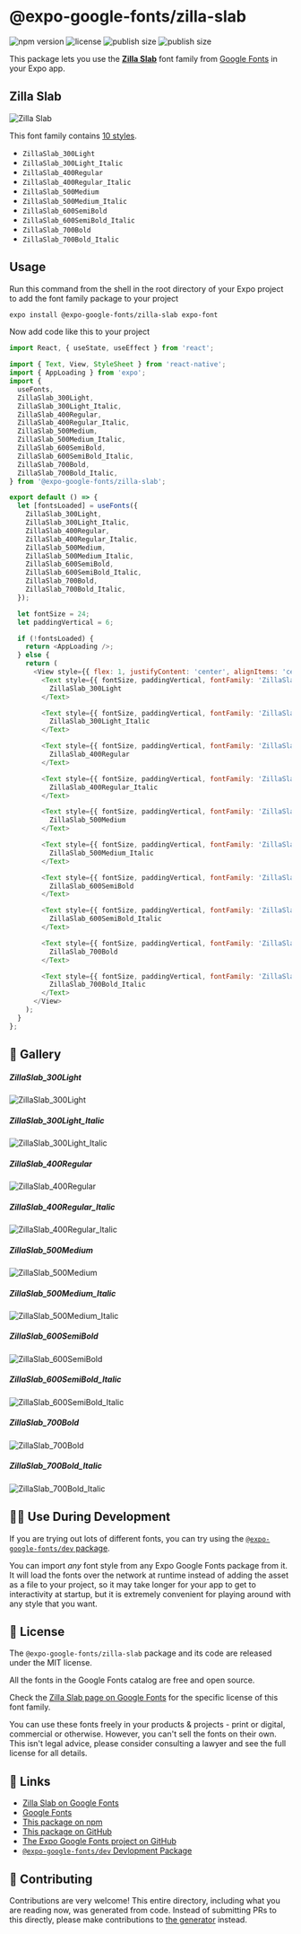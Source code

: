 # @expo-google-fonts/zilla-slab

![npm version](https://flat.badgen.net/npm/v/@expo-google-fonts/zilla-slab)
![license](https://flat.badgen.net/github/license/expo/google-fonts)
![publish size](https://flat.badgen.net/packagephobia/install/@expo-google-fonts/zilla-slab)
![publish size](https://flat.badgen.net/packagephobia/publish/@expo-google-fonts/zilla-slab)

This package lets you use the [**Zilla Slab**](https://fonts.google.com/specimen/Zilla+Slab) font family from [Google Fonts](https://fonts.google.com/) in your Expo app.

## Zilla Slab

![Zilla Slab](./font-family.png)

This font family contains [10 styles](#-gallery).

- `ZillaSlab_300Light`
- `ZillaSlab_300Light_Italic`
- `ZillaSlab_400Regular`
- `ZillaSlab_400Regular_Italic`
- `ZillaSlab_500Medium`
- `ZillaSlab_500Medium_Italic`
- `ZillaSlab_600SemiBold`
- `ZillaSlab_600SemiBold_Italic`
- `ZillaSlab_700Bold`
- `ZillaSlab_700Bold_Italic`

## Usage

Run this command from the shell in the root directory of your Expo project to add the font family package to your project
```sh
expo install @expo-google-fonts/zilla-slab expo-font
```

Now add code like this to your project
```js
import React, { useState, useEffect } from 'react';

import { Text, View, StyleSheet } from 'react-native';
import { AppLoading } from 'expo';
import {
  useFonts,
  ZillaSlab_300Light,
  ZillaSlab_300Light_Italic,
  ZillaSlab_400Regular,
  ZillaSlab_400Regular_Italic,
  ZillaSlab_500Medium,
  ZillaSlab_500Medium_Italic,
  ZillaSlab_600SemiBold,
  ZillaSlab_600SemiBold_Italic,
  ZillaSlab_700Bold,
  ZillaSlab_700Bold_Italic,
} from '@expo-google-fonts/zilla-slab';

export default () => {
  let [fontsLoaded] = useFonts({
    ZillaSlab_300Light,
    ZillaSlab_300Light_Italic,
    ZillaSlab_400Regular,
    ZillaSlab_400Regular_Italic,
    ZillaSlab_500Medium,
    ZillaSlab_500Medium_Italic,
    ZillaSlab_600SemiBold,
    ZillaSlab_600SemiBold_Italic,
    ZillaSlab_700Bold,
    ZillaSlab_700Bold_Italic,
  });

  let fontSize = 24;
  let paddingVertical = 6;

  if (!fontsLoaded) {
    return <AppLoading />;
  } else {
    return (
      <View style={{ flex: 1, justifyContent: 'center', alignItems: 'center' }}>
        <Text style={{ fontSize, paddingVertical, fontFamily: 'ZillaSlab_300Light' }}>
          ZillaSlab_300Light
        </Text>

        <Text style={{ fontSize, paddingVertical, fontFamily: 'ZillaSlab_300Light_Italic' }}>
          ZillaSlab_300Light_Italic
        </Text>

        <Text style={{ fontSize, paddingVertical, fontFamily: 'ZillaSlab_400Regular' }}>
          ZillaSlab_400Regular
        </Text>

        <Text style={{ fontSize, paddingVertical, fontFamily: 'ZillaSlab_400Regular_Italic' }}>
          ZillaSlab_400Regular_Italic
        </Text>

        <Text style={{ fontSize, paddingVertical, fontFamily: 'ZillaSlab_500Medium' }}>
          ZillaSlab_500Medium
        </Text>

        <Text style={{ fontSize, paddingVertical, fontFamily: 'ZillaSlab_500Medium_Italic' }}>
          ZillaSlab_500Medium_Italic
        </Text>

        <Text style={{ fontSize, paddingVertical, fontFamily: 'ZillaSlab_600SemiBold' }}>
          ZillaSlab_600SemiBold
        </Text>

        <Text style={{ fontSize, paddingVertical, fontFamily: 'ZillaSlab_600SemiBold_Italic' }}>
          ZillaSlab_600SemiBold_Italic
        </Text>

        <Text style={{ fontSize, paddingVertical, fontFamily: 'ZillaSlab_700Bold' }}>
          ZillaSlab_700Bold
        </Text>

        <Text style={{ fontSize, paddingVertical, fontFamily: 'ZillaSlab_700Bold_Italic' }}>
          ZillaSlab_700Bold_Italic
        </Text>
      </View>
    );
  }
};

```

## 🔡 Gallery

##### ZillaSlab_300Light
![ZillaSlab_300Light](./ZillaSlab_300Light.ttf.png)

##### ZillaSlab_300Light_Italic
![ZillaSlab_300Light_Italic](./ZillaSlab_300Light_Italic.ttf.png)

##### ZillaSlab_400Regular
![ZillaSlab_400Regular](./ZillaSlab_400Regular.ttf.png)

##### ZillaSlab_400Regular_Italic
![ZillaSlab_400Regular_Italic](./ZillaSlab_400Regular_Italic.ttf.png)

##### ZillaSlab_500Medium
![ZillaSlab_500Medium](./ZillaSlab_500Medium.ttf.png)

##### ZillaSlab_500Medium_Italic
![ZillaSlab_500Medium_Italic](./ZillaSlab_500Medium_Italic.ttf.png)

##### ZillaSlab_600SemiBold
![ZillaSlab_600SemiBold](./ZillaSlab_600SemiBold.ttf.png)

##### ZillaSlab_600SemiBold_Italic
![ZillaSlab_600SemiBold_Italic](./ZillaSlab_600SemiBold_Italic.ttf.png)

##### ZillaSlab_700Bold
![ZillaSlab_700Bold](./ZillaSlab_700Bold.ttf.png)

##### ZillaSlab_700Bold_Italic
![ZillaSlab_700Bold_Italic](./ZillaSlab_700Bold_Italic.ttf.png)


## 👩‍💻 Use During Development

If you are trying out lots of different fonts, you can try using the [`@expo-google-fonts/dev` package](https://github.com/expo/google-fonts/tree/master/font-packages/dev#readme).

You can import *any* font style from any Expo Google Fonts package from it. It will load the fonts
over the network at runtime instead of adding the asset as a file to your project, so it may take longer
for your app to get to interactivity at startup, but it is extremely convenient
for playing around with any style that you want.

## 📖 License

The `@expo-google-fonts/zilla-slab` package and its code are released under the MIT license.

All the fonts in the Google Fonts catalog are free and open source.

Check the [Zilla Slab page on Google Fonts](https://fonts.google.com/specimen/Zilla+Slab) for the specific license of this font family.

You can use these fonts freely in your products & projects - print or digital, commercial or otherwise. However, you can't sell the fonts on their own. This isn't legal advice, please consider consulting a lawyer and see the full license for all details.

## 🔗 Links

- [Zilla Slab on Google Fonts](https://fonts.google.com/specimen/Zilla+Slab)
- [Google Fonts](https://fonts.google.com/)
- [This package on npm](https://www.npmjs.com/package/@expo-google-fonts/zilla-slab)
- [This package on GitHub](https://github.com/expo/google-fonts/tree/master/font-packages/zilla-slab)
- [The Expo Google Fonts project on GitHub](https://github.com/expo/google-fonts)
- [`@expo-google-fonts/dev` Devlopment Package](https://github.com/expo/google-fonts/tree/master/font-packages/dev)

## 🤝 Contributing

Contributions are very welcome! This entire directory, including what you are reading now, was generated from code. Instead of submitting PRs to this directly, please make contributions to [the generator](https://github.com/expo/google-fonts/tree/master/packages/generator) instead.
